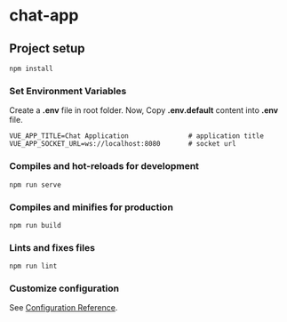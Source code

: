 # chat-app

## Project setup
```
npm install
```

### Set Environment Variables
Create a **.env** file in root folder.
Now, Copy **.env.default** content into **.env** file.
```
VUE_APP_TITLE=Chat Application               # application title
VUE_APP_SOCKET_URL=ws://localhost:8080       # socket url
```

### Compiles and hot-reloads for development
```
npm run serve
```

### Compiles and minifies for production
```
npm run build
```

### Lints and fixes files
```
npm run lint
```

### Customize configuration
See [Configuration Reference](https://cli.vuejs.org/config/).
